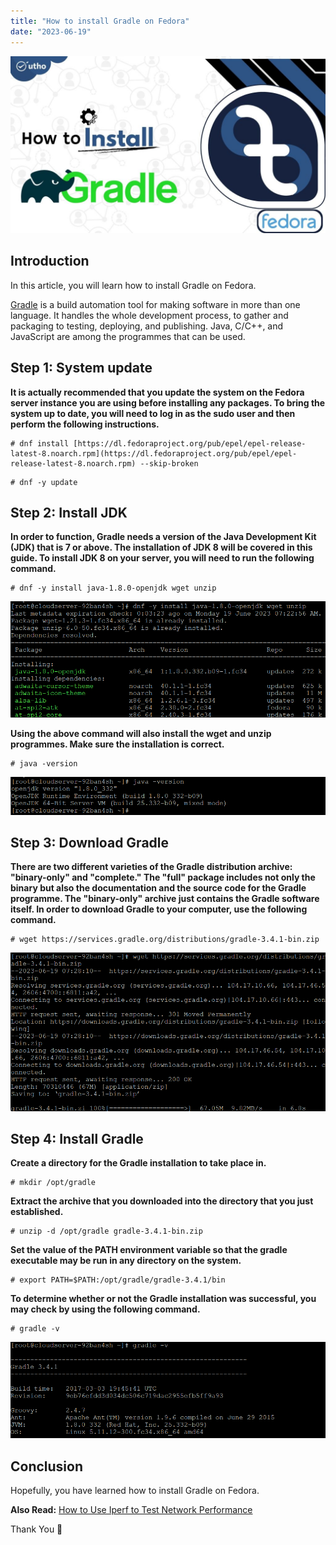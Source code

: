 ```yaml
---
title: "How to install Gradle on Fedora"
date: "2023-06-19"
---
```


![How to install Gradle on Fedora](images/How-to-install-Gradle-on-Fedora-1024x576.jpg)

## Introduction

In this article, you will learn how to install Gradle on Fedora.

[Gradle](https://en.wikipedia.org/wiki/Gradle) is a build automation tool for making software in more than one language. It handles the whole development process, to gather and packaging to testing, deploying, and publishing. Java, C/C++, and JavaScript are among the programmes that can be used.

## Step 1: System update

**It is actually recommended that you update the system on the Fedora server instance you are using before installing any packages. To bring the system up to date, you will need to log in as the sudo user and then perform the following instructions.**

```
# dnf install [https://dl.fedoraproject.org/pub/epel/epel-release-latest-8.noarch.rpm](https://dl.fedoraproject.org/pub/epel/epel-release-latest-8.noarch.rpm) --skip-broken

```

```
# dnf -y update

```

## Step 2: Install JDK

**In order to function, Gradle needs a version of the Java Development Kit (JDK) that is 7 or above. The installation of JDK 8 will be covered in this guide. To install JDK 8 on your server, you will need to run the following command.**

```
# dnf -y install java-1.8.0-openjdk wget unzip

```

![How to install Gradle on Fedora](images/image-1183.png)

**Using the above command will also install the wget and unzip programmes. Make sure the installation is correct.**

```
# java -version

```

![How to install Gradle on Fedora](images/image-1184.png)

## Step 3: Download Gradle

**There are two different varieties of the Gradle distribution archive: "binary-only" and "complete." The "full" package includes not only the binary but also the documentation and the source code for the Gradle programme. The "binary-only" archive just contains the Gradle software itself. In order to download Gradle to your computer, use the following command.**

```
# wget https://services.gradle.org/distributions/gradle-3.4.1-bin.zip

```

![How to install Gradle on Fedora](images/image-1185.png)

## Step 4: Install Gradle

**Create a directory for the Gradle installation to take place in.**

```
# mkdir /opt/gradle

```

**Extract the archive that you downloaded into the directory that you just established.**

```
# unzip -d /opt/gradle gradle-3.4.1-bin.zip

```

**Set the value of the PATH environment variable so that the gradle executable may be run in any directory on the system.**

```
# export PATH=$PATH:/opt/gradle/gradle-3.4.1/bin

```

**To determine whether or not the Gradle installation was successful, you may check by using the following command.**

```
# gradle -v

```

![install Gradle on Fedora](images/image-1186.png)

## Conclusion

Hopefully, you have learned how to install Gradle on Fedora.

**Also Read:** [How to Use Iperf to Test Network Performance](https://utho.com/docs/tutorial/how-to-use-iperf-to-test-network-performance/)

Thank You 🙂
